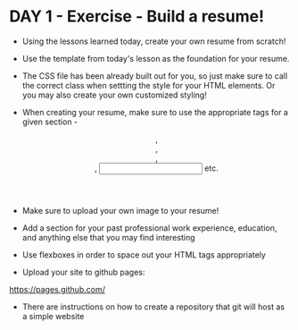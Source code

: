 # DAY 1 - Exercise - Build a resume! 
- Using the lessons learned today, create your own resume from scratch!
- Use the template from today's lesson as the foundation for your resume. 
- The CSS file has been already built out for you, so just make sure to call the correct class when settting the style for your HTML elements. Or you may also create your own customized styling!
- When creating your resume, make sure to use the appropriate tags for a given section - <header>, <nav>, <main>, <form>, <input> etc.
- Make sure to upload your own image to your resume! 
- Add a section for your past professional work experience, education, and anything else that you may find interesting
- Use flexboxes in order to space out your HTML tags appropriately 

- Upload your site to github pages:

https://pages.github.com/

- There are instructions on how to create a repository that git will host as a
simple website
